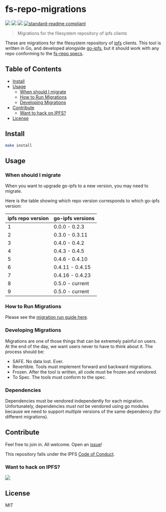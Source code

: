 # fs-repo-migrations

[![](https://img.shields.io/badge/made%20by-Protocol%20Labs-blue.svg?style=flat-square)](http://ipn.io)
[![](https://img.shields.io/badge/project-IPFS-blue.svg?style=flat-square)](http://ipfs.io/)
[![](https://img.shields.io/badge/freenode-%23ipfs-blue.svg?style=flat-square)](http://webchat.freenode.net/?channels=%23ipfs)
[![standard-readme compliant](https://img.shields.io/badge/standard--readme-OK-green.svg?style=flat-square)](https://github.com/RichardLitt/standard-readme)

> Migrations for the filesystem repository of ipfs clients

These are migrations for the filesystem repository of [ipfs](https://github.com/ipfs/ipfs) clients. This tool is written in Go, and developed alongside [go-ipfs](https://github.com/ipfs/go-ipfs), but it should work with any repo conforming to the [fs-repo specs](https://github.com/ipfs/specs/tree/master/repo/fs-repo).

## Table of Contents

- [Install](#install)
- [Usage](#usage)
  - [When should I migrate](#when-should-i-migrate)
  - [How to Run Migrations](#how-to-run-migrations)
  - [Developing Migrations](#developing-migrations)
- [Contribute](#contribute)
  - [Want to hack on IPFS?](#want-to-hack-on-ipfs)
- [License](#license)

## Install

```sh
make install
```

## Usage

### When should I migrate

When you want to upgrade go-ipfs to a new version, you may need to
migrate.

Here is the table showing which repo version corresponds to which
go-ipfs version:

ipfs repo version | go-ipfs versions
----------------- | ----------------
                1 |  0.0.0 - 0.2.3
                2 |  0.3.0 - 0.3.11
                3 |  0.4.0 - 0.4.2
                4 |  0.4.3 - 0.4.5
                5 |  0.4.6 - 0.4.10
                6 |  0.4.11 - 0.4.15
                7 |  0.4.16 - 0.4.23
                8 |  0.5.0 - current
                9 |  0.5.0 - current

### How to Run Migrations

Please see the [migration run guide here](run.md).

### Developing Migrations

Migrations are one of those things that can be extremely painful on users. At the end of the day, we want users never to have to think about it. The process should be:

- SAFE. No data lost. Ever.
- Revertible. Tools must implement forward and backward migrations.
- Frozen. After the tool is written, all code must be frozen and vendored.
- To Spec. The tools must conform to the spec.

### Dependencies

Dependencies must be vendored independently for each migration. Unfortunately, dependencies _must not_ be vendored using go modules because we need to support multiple versions of the same dependency (for different migrations). 

## Contribute

Feel free to join in. All welcome. Open an [issue](https://github.com/ipfs/fs-repo-migrations/issues)!

This repository falls under the IPFS [Code of Conduct](https://github.com/ipfs/community/blob/master/code-of-conduct.md).

### Want to hack on IPFS?

[![](https://cdn.rawgit.com/jbenet/contribute-ipfs-gif/master/img/contribute.gif)](https://github.com/ipfs/community/blob/master/CONTRIBUTING.md)

## License

MIT
